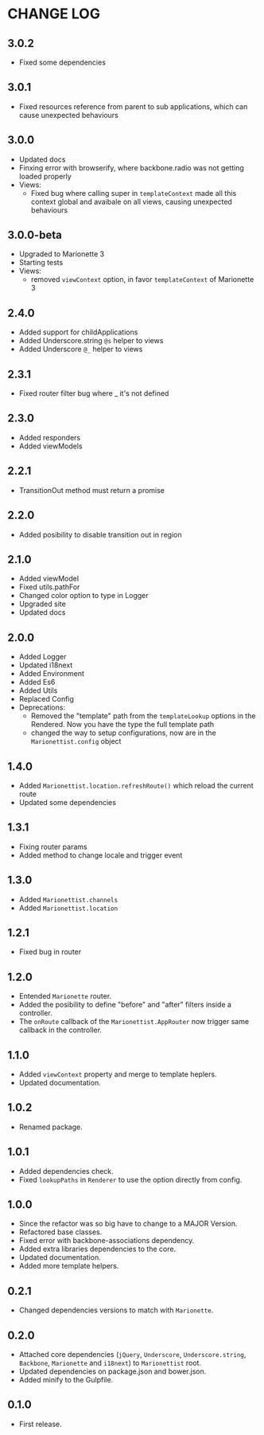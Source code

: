 # CHANGE LOG

## 3.0.2
* Fixed some dependencies

## 3.0.1
* Fixed resources reference from parent to sub applications, which can cause unexpected behaviours

## 3.0.0
* Updated docs
* Finxing error with browserify, where backbone.radio was not getting loaded properly
* Views:
  * Fixed bug where calling super in `templateContext` made all this context global and avaibale on all views, causing unexpected behaviours

## 3.0.0-beta

* Upgraded to Marionette 3
* Starting tests
* Views:
  * removed `viewContext` option, in favor `templateContext` of Marionette 3

## 2.4.0

* Added support for childApplications
* Added Underscore.string `@s` helper to views
* Added Underscore `@_` helper to views

## 2.3.1

* Fixed router filter bug where _ it's not defined

## 2.3.0

* Added responders
* Added viewModels

## 2.2.1

* TransitionOut method must return a promise

## 2.2.0

* Added posibility to disable transition out in region

## 2.1.0

* Added viewModel
* Fixed utils.pathFor
* Changed color option to type in Logger
* Upgraded site
* Updated docs

## 2.0.0

* Added Logger
* Updated i18next
* Added Environment
* Added Es6
* Added Utils
* Replaced Config
* Deprecations:
  * Removed the "template" path from the `templateLookup` options in the Rendered. Now you have the type the full template path
  * changed the way to setup configurations, now are in the `Marionettist.config` object

## 1.4.0

* Added `Marionettist.location.refreshRoute()` which reload the current route
* Updated some dependencies



## 1.3.1

* Fixing router params
* Added method to change locale and trigger event

## 1.3.0

* Added `Marionettist.channels`
* Added `Marionettist.location`

## 1.2.1

* Fixed bug in router

## 1.2.0

* Entended `Marionette` router.
* Added the posibility to define "before" and "after" filters inside a controller.
* The `onRoute` callback of the `Marionettist.AppRouter` now trigger same callback in the controller.

## 1.1.0

* Added `viewContext` property and  merge to template heplers.
* Updated documentation.

## 1.0.2

* Renamed package.

## 1.0.1

* Added dependencies check.
* Fixed `lookupPaths` in `Renderer` to use the option directly from config.

## 1.0.0

* Since the refactor was so big have to change to a MAJOR Version.
* Refactored base classes.
* Fixed error with backbone-associations dependency.
* Added extra libraries dependencies to the core.
* Updated documentation.
* Added more template helpers.

## 0.2.1

* Changed dependencies versions to match with `Marionette`.

## 0.2.0

* Attached core dependencies (`jQuery`, `Underscore`, `Underscore.string`, `Backbone`, `Marionette` and `i18next`) to `Marionettist` root.
* Updated dependencies on package.json and bower.json.
* Added minify to the Gulpfile.

## 0.1.0

* First release.
